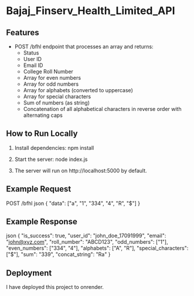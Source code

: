 # Bajaj_Finserv_Health_Limited_API

## Features
- POST /bfhl endpoint that processes an array and returns:
  - Status
  - User ID
  - Email ID
  - College Roll Number
  - Array for even numbers
  - Array for odd numbers
  - Array for alphabets (converted to uppercase)
  - Array for special characters
  - Sum of numbers (as string)
  - Concatenation of all alphabetical characters in reverse order with alternating caps

## How to Run Locally

1. Install dependencies:
   npm install
   
2. Start the server:
   node index.js
   
3. The server will run on http://localhost:5000 by default.

## Example Request

POST /bfhl
json
{
  "data": ["a", "1", "334", "4", "R", "$"]
}


## Example Response
json
{
  "is_success": true,
  "user_id": "john_doe_17091999",
  "email": "john@xyz.com",
  "roll_number": "ABCD123",
  "odd_numbers": ["1"],
  "even_numbers": ["334", "4"],
  "alphabets": ["A", "R"],
  "special_characters": ["$"],
  "sum": "339",
  "concat_string": "Ra"
}


## Deployment
I have deployed this project to onrender.